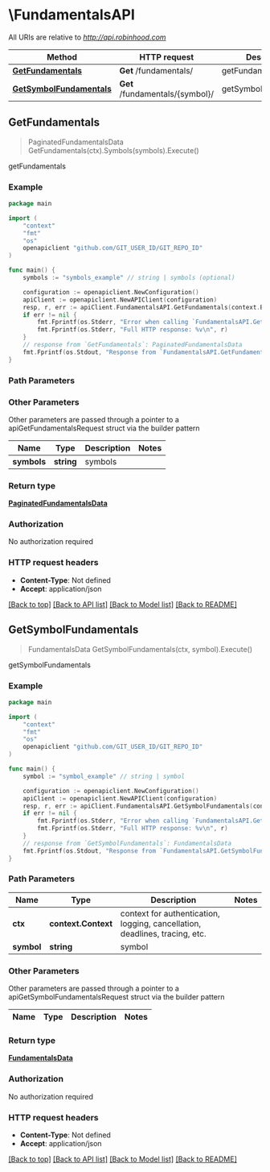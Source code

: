 # \FundamentalsAPI

All URIs are relative to *http://api.robinhood.com*

Method | HTTP request | Description
------------- | ------------- | -------------
[**GetFundamentals**](FundamentalsAPI.md#GetFundamentals) | **Get** /fundamentals/ | getFundamentals
[**GetSymbolFundamentals**](FundamentalsAPI.md#GetSymbolFundamentals) | **Get** /fundamentals/{symbol}/ | getSymbolFundamentals



## GetFundamentals

> PaginatedFundamentalsData GetFundamentals(ctx).Symbols(symbols).Execute()

getFundamentals

### Example

```go
package main

import (
    "context"
    "fmt"
    "os"
    openapiclient "github.com/GIT_USER_ID/GIT_REPO_ID"
)

func main() {
    symbols := "symbols_example" // string | symbols (optional)

    configuration := openapiclient.NewConfiguration()
    apiClient := openapiclient.NewAPIClient(configuration)
    resp, r, err := apiClient.FundamentalsAPI.GetFundamentals(context.Background()).Symbols(symbols).Execute()
    if err != nil {
        fmt.Fprintf(os.Stderr, "Error when calling `FundamentalsAPI.GetFundamentals``: %v\n", err)
        fmt.Fprintf(os.Stderr, "Full HTTP response: %v\n", r)
    }
    // response from `GetFundamentals`: PaginatedFundamentalsData
    fmt.Fprintf(os.Stdout, "Response from `FundamentalsAPI.GetFundamentals`: %v\n", resp)
}
```

### Path Parameters



### Other Parameters

Other parameters are passed through a pointer to a apiGetFundamentalsRequest struct via the builder pattern


Name | Type | Description  | Notes
------------- | ------------- | ------------- | -------------
 **symbols** | **string** | symbols | 

### Return type

[**PaginatedFundamentalsData**](PaginatedFundamentalsData.md)

### Authorization

No authorization required

### HTTP request headers

- **Content-Type**: Not defined
- **Accept**: application/json

[[Back to top]](#) [[Back to API list]](../README.md#documentation-for-api-endpoints)
[[Back to Model list]](../README.md#documentation-for-models)
[[Back to README]](../README.md)


## GetSymbolFundamentals

> FundamentalsData GetSymbolFundamentals(ctx, symbol).Execute()

getSymbolFundamentals

### Example

```go
package main

import (
    "context"
    "fmt"
    "os"
    openapiclient "github.com/GIT_USER_ID/GIT_REPO_ID"
)

func main() {
    symbol := "symbol_example" // string | symbol

    configuration := openapiclient.NewConfiguration()
    apiClient := openapiclient.NewAPIClient(configuration)
    resp, r, err := apiClient.FundamentalsAPI.GetSymbolFundamentals(context.Background(), symbol).Execute()
    if err != nil {
        fmt.Fprintf(os.Stderr, "Error when calling `FundamentalsAPI.GetSymbolFundamentals``: %v\n", err)
        fmt.Fprintf(os.Stderr, "Full HTTP response: %v\n", r)
    }
    // response from `GetSymbolFundamentals`: FundamentalsData
    fmt.Fprintf(os.Stdout, "Response from `FundamentalsAPI.GetSymbolFundamentals`: %v\n", resp)
}
```

### Path Parameters


Name | Type | Description  | Notes
------------- | ------------- | ------------- | -------------
**ctx** | **context.Context** | context for authentication, logging, cancellation, deadlines, tracing, etc.
**symbol** | **string** | symbol | 

### Other Parameters

Other parameters are passed through a pointer to a apiGetSymbolFundamentalsRequest struct via the builder pattern


Name | Type | Description  | Notes
------------- | ------------- | ------------- | -------------


### Return type

[**FundamentalsData**](FundamentalsData.md)

### Authorization

No authorization required

### HTTP request headers

- **Content-Type**: Not defined
- **Accept**: application/json

[[Back to top]](#) [[Back to API list]](../README.md#documentation-for-api-endpoints)
[[Back to Model list]](../README.md#documentation-for-models)
[[Back to README]](../README.md)

